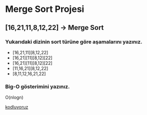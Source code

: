 # Merge Sort Projesi
## [16,21,11,8,12,22] -> Merge Sort
### Yukarıdaki dizinin sort türüne göre aşamalarını yazınız.
* [16,21,11][8,12,22]
* [16,21][11][8,12][22]
* [16,21][11][8,12][22]
* [11,16,21][8,12,22]
* [8,11,12,16,21,22]

### Big-O gösterimini yazınız.
O(nlogn)

[kodluyoruz](https://www.kodluyoruz.org/)
